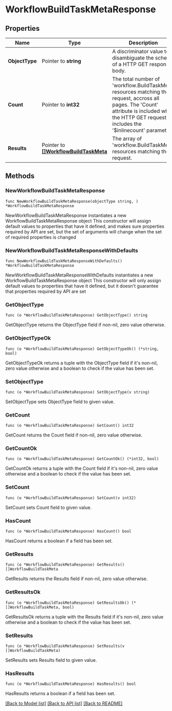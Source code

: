# WorkflowBuildTaskMetaResponse

## Properties

Name | Type | Description | Notes
------------ | ------------- | ------------- | -------------
**ObjectType** | Pointer to **string** | A discriminator value to disambiguate the schema of a HTTP GET response body. | 
**Count** | Pointer to **int32** | The total number of &#39;workflow.BuildTaskMeta&#39; resources matching the request, accross all pages. The &#39;Count&#39; attribute is included when the HTTP GET request includes the &#39;$inlinecount&#39; parameter. | [optional] 
**Results** | Pointer to [**[]WorkflowBuildTaskMeta**](workflow.BuildTaskMeta.md) | The array of &#39;workflow.BuildTaskMeta&#39; resources matching the request. | [optional] 

## Methods

### NewWorkflowBuildTaskMetaResponse

`func NewWorkflowBuildTaskMetaResponse(objectType string, ) *WorkflowBuildTaskMetaResponse`

NewWorkflowBuildTaskMetaResponse instantiates a new WorkflowBuildTaskMetaResponse object
This constructor will assign default values to properties that have it defined,
and makes sure properties required by API are set, but the set of arguments
will change when the set of required properties is changed

### NewWorkflowBuildTaskMetaResponseWithDefaults

`func NewWorkflowBuildTaskMetaResponseWithDefaults() *WorkflowBuildTaskMetaResponse`

NewWorkflowBuildTaskMetaResponseWithDefaults instantiates a new WorkflowBuildTaskMetaResponse object
This constructor will only assign default values to properties that have it defined,
but it doesn't guarantee that properties required by API are set

### GetObjectType

`func (o *WorkflowBuildTaskMetaResponse) GetObjectType() string`

GetObjectType returns the ObjectType field if non-nil, zero value otherwise.

### GetObjectTypeOk

`func (o *WorkflowBuildTaskMetaResponse) GetObjectTypeOk() (*string, bool)`

GetObjectTypeOk returns a tuple with the ObjectType field if it's non-nil, zero value otherwise
and a boolean to check if the value has been set.

### SetObjectType

`func (o *WorkflowBuildTaskMetaResponse) SetObjectType(v string)`

SetObjectType sets ObjectType field to given value.


### GetCount

`func (o *WorkflowBuildTaskMetaResponse) GetCount() int32`

GetCount returns the Count field if non-nil, zero value otherwise.

### GetCountOk

`func (o *WorkflowBuildTaskMetaResponse) GetCountOk() (*int32, bool)`

GetCountOk returns a tuple with the Count field if it's non-nil, zero value otherwise
and a boolean to check if the value has been set.

### SetCount

`func (o *WorkflowBuildTaskMetaResponse) SetCount(v int32)`

SetCount sets Count field to given value.

### HasCount

`func (o *WorkflowBuildTaskMetaResponse) HasCount() bool`

HasCount returns a boolean if a field has been set.

### GetResults

`func (o *WorkflowBuildTaskMetaResponse) GetResults() []WorkflowBuildTaskMeta`

GetResults returns the Results field if non-nil, zero value otherwise.

### GetResultsOk

`func (o *WorkflowBuildTaskMetaResponse) GetResultsOk() (*[]WorkflowBuildTaskMeta, bool)`

GetResultsOk returns a tuple with the Results field if it's non-nil, zero value otherwise
and a boolean to check if the value has been set.

### SetResults

`func (o *WorkflowBuildTaskMetaResponse) SetResults(v []WorkflowBuildTaskMeta)`

SetResults sets Results field to given value.

### HasResults

`func (o *WorkflowBuildTaskMetaResponse) HasResults() bool`

HasResults returns a boolean if a field has been set.


[[Back to Model list]](../README.md#documentation-for-models) [[Back to API list]](../README.md#documentation-for-api-endpoints) [[Back to README]](../README.md)


